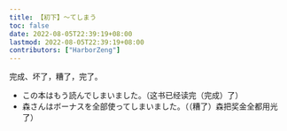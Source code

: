 ```yaml
---
title: 【初下】～てしまう
toc: false
date: 2022-08-05T22:39:19+08:00
lastmod: 2022-08-05T22:39:19+08:00
contributors: ["HarborZeng"]
---
```


完成、坏了，糟了，完了。

- この本はもう読んでしまいました。（这书已经读完（完成）了）
- 森さんはボーナスを全部使ってしまいました。（（糟了）森把奖金全都用光了）

